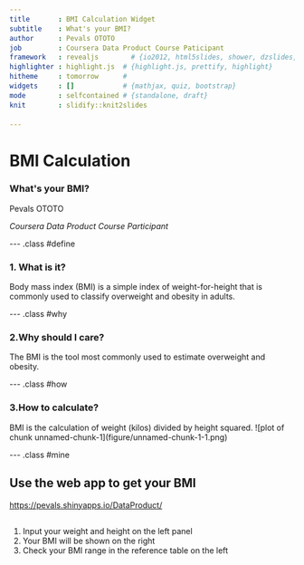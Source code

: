 ```yaml
---
title       : BMI Calculation Widget 
subtitle    : What's your BMI?
author      : Pevals OTOTO
job         : Coursera Data Product Course Paticipant
framework   : revealjs        # {io2012, html5slides, shower, dzslides, ...}
highlighter : highlight.js  # {highlight.js, prettify, highlight}
hitheme     : tomorrow      # 
widgets     : []            # {mathjax, quiz, bootstrap}
mode        : selfcontained # {standalone, draft}
knit        : slidify::knit2slides

---
```

# BMI Calculation
### What's your BMI?

Pevals OTOTO

<i>Coursera Data Product Course Participant</i>

--- .class #define

  <h3>1. What is it?</h3>
  Body mass index (BMI) is a simple index of weight-for-height that is commonly used to classify overweight and obesity in adults. 


--- .class #why
  <h3>2.Why should I care?</h3>
   The BMI is the tool most commonly used to estimate overweight and obesity. 

--- .class #how

  <h3>3.How to calculate?</h3>
   BMI is the calculation of weight (kilos) divided by height squared.
   ![plot of chunk unnamed-chunk-1](figure/unnamed-chunk-1-1.png)
   

--- .class #mine
## Use the web app to get your BMI

https://pevals.shinyapps.io/DataProduct/
##      
1. Input your weight and height on the left panel
2. Your BMI will be shown on the right
3. Check your BMI range in the reference table on the left






